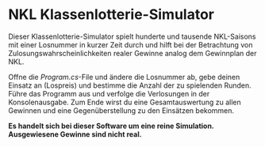 # NKL Klassenlotterie-Simulator
Dieser Klassenlotterie-Simulator spielt hunderte und tausende NKL-Saisons mit einer Losnummer in kurzer Zeit durch 
und hilft bei der Betrachtung von Zulosungswahrscheinlichkeiten realer Gewinne analog dem Gewinnplan der NKL.

Offne die _Program.cs_-File und ändere die Losnummer ab, gebe deinen Einsatz an (Lospreis) und bestimme die Anzahl der
zu spielenden Runden. Führe das Programm aus und verfolge die Verlosungen in der Konsolenausgabe. Zum Ende wirst du eine
Gesamtauswertung zu allen Gewinnen und eine Gegenüberstellung zu den Einsätzen bekommen. 

__Es handelt sich bei dieser Software um eine reine Simulation. Ausgewiesene Gewinne sind nicht real.__
